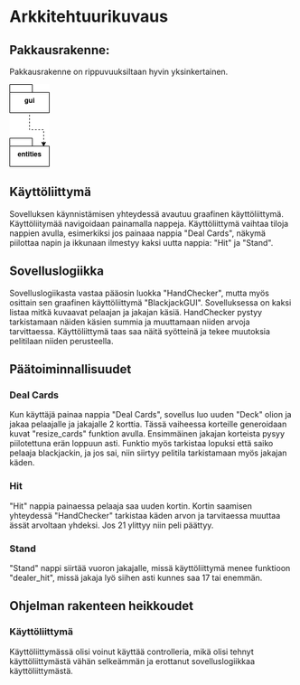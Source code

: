 # Arkkitehtuurikuvaus

## Pakkausrakenne:

Pakkausrakenne on rippuvuuksiltaan hyvin yksinkertainen.

![Pakkausrakenne](./kuvat/pakkauskaavio.png)

## Käyttöliittymä
Sovelluksen käynnistämisen yhteydessä avautuu graafinen käyttöliittymä. Käyttöliitymää navigoidaan painamalla nappeja. Käyttöliittymä vaihtaa tiloja nappien avulla, esimerkiksi jos painaaa nappia "Deal Cards", näkymä piilottaa napin ja ikkunaan ilmestyy kaksi uutta nappia: "Hit" ja "Stand". 

## Sovelluslogiikka
Sovelluslogiikasta vastaa pääosin luokka "HandChecker", mutta myös osittain sen graafinen käyttöliittymä "BlackjackGUI". Sovelluksessa on kaksi listaa mitkä kuvaavat pelaajan ja jakajan käsiä. HandChecker pystyy tarkistamaan näiden käsien summia ja muuttamaan niiden arvoja tarvittaessa. Käyttöliittymä taas saa näitä syötteinä ja tekee muutoksia pelitilaan niiden perusteella.

## Päätoiminnallisuudet

### Deal Cards
Kun käyttäjä painaa nappia "Deal Cards", sovellus luo uuden "Deck" olion ja jakaa pelaajalle ja jakajalle 2 korttia. Tässä vaiheessa korteille generoidaan kuvat "resize_cards" funktion avulla. Ensimmäinen jakajan korteista pysyy piilotettuna erän loppuun asti. Funktio myös tarkistaa lopuksi että saiko pelaaja blackjackin, ja jos sai, niin siirtyy pelitila tarkistamaan myös jakajan käden.

### Hit
"Hit" nappia painaessa pelaaja saa uuden kortin. Kortin saamisen yhteydessä "HandChecker" tarkistaa käden arvon ja tarvitaessa muuttaa ässät arvoltaan yhdeksi. Jos 21 ylittyy niin peli päättyy.

### Stand
"Stand" nappi siirtää vuoron jakajalle, missä käyttöliittymä menee funktioon "dealer_hit", missä jakaja lyö siihen asti kunnes saa 17 tai enemmän.

## Ohjelman rakenteen heikkoudet

### Käyttöliittymä
Käyttöliittymässä olisi voinut käyttää controlleria, mikä olisi tehnyt käyttöliittymästä vähän selkeämmän ja erottanut sovelluslogiikkaa käyttöliittymästä.


